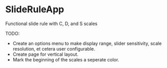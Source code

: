 # SlideRuleApp
Functional slide rule with C, D, and S scales

TODO:
-   Create an options menu to make display range, slider sensitivity, scale resolution,
    et cetera user configurable.
-   Create page for vertical layout.
-   Mark the beginning of the scales a seperate color.
